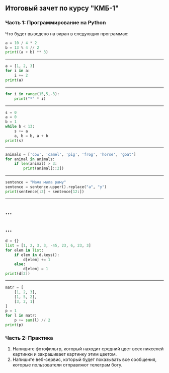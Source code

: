 ## Итоговый зачет по курсу "КМБ-1"

### Часть 1: Программирование на Python

Что будет выведено на экран в следующих программах:

```python
a = 10 / 4 * 2
b = 13 % 4 // 2
print((a + b) ** 3)
```
---
```python
a = [1, 2, 3]
for i in a:
    i += 2
print(a)

```
---
```python
for i in range(15,5,-3):
    print("*" * i)
```
---
```python
s = 0
a = 0
b = 1
while b < 13:
    s += a
    a, b = b, a + b
print(s)
```
---
```python
animals = ['cow', 'camel', 'pig', 'frog', 'horse', 'goat']
for animal in animals:
    if len(animal) > 3:
        print(animal[::2])
```
---
```python
sentence = "Мама мыла раму"
sentence = sentence.upper().replace("а", "у")
print(sentence[:2] + sentence[12:])
```
---
## ...
## ...
```python
d = {}
list = [1, 2, 3, 3, -45, 23, 6, 23, 3]
for elem in list:
    if elem in d.keys():
        d[elem] += 1
    else:
        d[elem] = 1
print(d[2])
```
---
```python
matr = [
    [1, 2, 3],
    [1, 5, 2],
    [3, 2, 1]
]
p = 1
for l in matr:
    p += sum(l) // 2
print(p)
```

### Часть 2: Практика

1. Напишите фотофильтр, который находит средний цвет всех пикселей картинки и закрашивает картинку этим цветом.
2. Напишите веб-сервис, который будет показывать все сообщения, которые пользователи отправляют телеграм боту.

